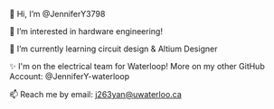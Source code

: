👋 Hi, I’m @JenniferY3798

👀 I’m interested in hardware engineering!

🌱 I’m currently learning circuit design & Altium Designer

✨ I'm on the electrical team for Waterloop! More on my other GitHub Account: @JenniferY-waterloop

📫 Reach me by email: j263yan@uwaterloo.ca

<!---
JenniferY3798/JenniferY3798 is a ✨ special ✨ repository because its `README.md` (this file) appears on your GitHub profile.
You can click the Preview link to take a look at your changes.
--->
